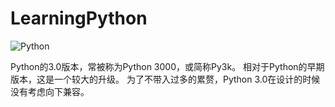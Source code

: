 # LearningPython

![Python](https://gss0.bdstatic.com/94o3dSag_xI4khGkpoWK1HF6hhy/baike/w%3D268%3Bg%3D0/sign=83f413f4d7c451daf6f60bed8ec6355b/3b87e950352ac65c8819edd9f1f2b21193138a78.jpg "Python")

Python的3.0版本，常被称为Python 3000，或简称Py3k。
相对于Python的早期版本，这是一个较大的升级。
为了不带入过多的累赘，Python 3.0在设计的时候没有考虑向下兼容。

